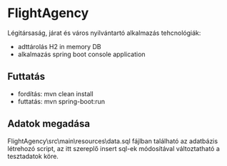 # FlightAgency
Légitársaság, járat és város nyilvántartó alkalmazás
tehcnológiák:
- adttárolás H2 in memory DB
- alkalmazás spring boot console application

## Futtatás
- fordítás: mvn clean install
- futtatás: mvn spring-boot:run

## Adatok megadása 
FlightAgency\src\main\resources\data.sql fájlban található az adatbázis létrehozó script,
az itt szereplő insert sql-ek módosítával változtatható a tesztadatok köre.



